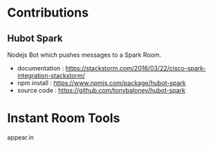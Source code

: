
# Contributions

## Hubot Spark

Nodejs Bot which pushes messages to a Spark Room.

- documentation : https://stackstorm.com/2016/03/22/cisco-spark-integration-stackstorm/
- npm install : https://www.npmjs.com/package/hubot-spark
- source code : https://github.com/tonybaloney/hubot-spark


# Instant Room Tools 

appear.in
